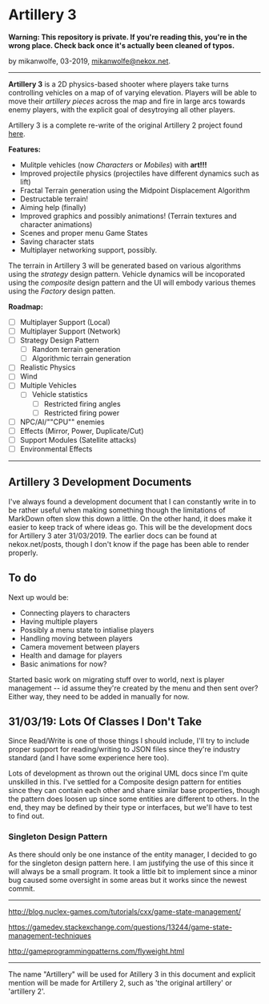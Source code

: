 # Artillery 3

**Warning: This repository is private. If you're reading this, you're in the wrong place. Check back once it's actually been cleaned of typos.**

by mikanwolfe, 03-2019, mikanwolfe@nekox.net.

---

**Artillery 3** is a 2D physics-based shooter where players take turns controlling vehicles on a map of of varying elevation. Players will be able to move their *artillery pieces* across the map and fire in large arcs towards enemy players, with the explicit goal of desytroying all other players.

Artillery 3 is a complete re-write of the original Artillery 2 project found [here](https://github.com/Mikanwolfe/artillery). 

**Features:**

* Mulitple vehicles (now *Characters* or *Mobiles*) with **art!!!**
* Improved projectile physics (projectiles have different dynamics such as lift)
* Fractal Terrain generation using the Midpoint Displacement Algorithm
* Destructable terrain!
* Aiming help (finally)
* Improved graphics and possibly animations! (Terrain textures and character animations)
* Scenes and proper menu Game States
* Saving character stats
* Multiplayer networking support, possibly.

The terrain in Artillery 3 will be generated based on various algorithms using the *strategy* design pattern. Vehicle dynamics will be incoporated using the *composite* design pattern and the UI will embody various themes using the *Factory* design patten.

**Roadmap:**

* [ ] Multiplayer Support (Local)
* [ ] Multiplayer Support (Network)
* [ ] Strategy Design Pattern
  * [ ] Random terrain generation
  * [ ] Algorithmic terrain generation
* [ ] Realistic Physics
* [ ] Wind
* [ ] Multiple Vehicles
  * [ ] Vehicle statistics
    * [ ] Restricted firing angles
    * [ ] Restricted firing power
* [ ] NPC/AI/""CPU"" enemies
* [ ] Effects (Mirror, Power, Duplicate/Cut)
* [ ] Support Modules (Satellite attacks)
* [ ] Environmental Effects

---

## Artillery 3 Development Documents

I've always found a development document that I can constantly write in to be rather useful when making something though the limitations of MarkDown often slow this down a little. On the other hand, it does make it easier to keep track of where ideas go. This will be the development docs for Artillery 3 ater 31/03/2019. The earlier docs can be found at nekox.net/posts, though I don't know if the page has been able to render properly.

## To do

Next up would be:

* Connecting players to characters
* Having multiple players
* Possibly a menu state to intialise players
* Handling moving between players
* Camera movement between players
* Health and damage for players
* Basic animations for now?

Started basic work on migrating stuff over to world, next is player management -- id assume they're created by the menu and then sent over? Either way, they need to be added in manually for now.







## 31/03/19: Lots Of Classes I Don't Take

Since Read/Write is one of those things I should include, I'll try to include proper support for reading/writing to JSON files since they're industry standard (and I have some experience here too).

Lots of development as thrown out the original UML docs since I'm quite unskilled in this. I've settled for a Composite design pattern for entities since they can contain each other and share similar base properties, though the pattern does loosen up since some entities are different to others. In the end, they may be defined by their type or interfaces, but we'll have to test to find out.



### Singleton Design Pattern

As there should only be one instance of the entity manager, I decided to go for the singleton design pattern here. I am justifying the use of this since it will always be a small program. It took a little bit to implement since a minor bug caused some oversight in some areas but it works since the newest commit.







---



http://blog.nuclex-games.com/tutorials/cxx/game-state-management/

https://gamedev.stackexchange.com/questions/13244/game-state-management-techniques

http://gameprogrammingpatterns.com/flyweight.html





---

The name "Artillery" will be used for Atillery 3 in this document and explicit mention will be made for Artillery 2, such as 'the original artillery' or 'artillery 2'.

